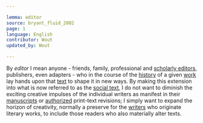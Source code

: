 ```yaml
---

lemma: editor
source: bryant_fluid_2002
page: 1
language: English
contributor: Wout
updated_by: Wout

---
```


By _editor_ I mean anyone - friends, family, professional and [scholarly editors](editorScholarly.html), publishers, even adapters - who in the course of the [history](history.html) of a given [work](work.html) lay hands upon that [text](text.html) to shape it in new ways. By making this extension into what is now referred to as the [social text](textSocial.html), I do not want to diminish the exciting creative impulses of the individual writers as manifest in their [manuscripts](manuscript.html) or [authorized](authorization.html) print-text revisions; I simply want to expand the horizon of creativity, normally a preserve for the [writers](writer.html) who originate literary works, to include those readers who also materially alter texts.
